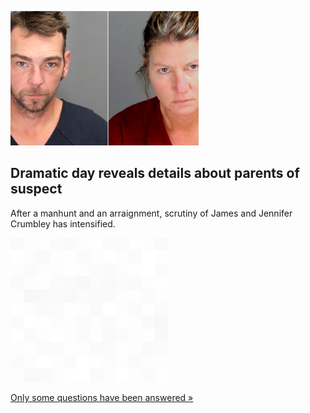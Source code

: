 
![Dramatic day reveals details about parents of suspect](./20211205235849.png)
## Dramatic day reveals details about parents of suspect

After a manhunt and an arraignment, scrutiny of James and Jennifer Crumbley has intensified.

![pic](../square_bg.png)

[Only some questions have been answered »](https://www.yahoo.com/news/dramatic-day-reveals-details-parents-153701258.html)
